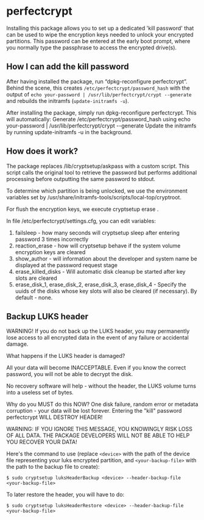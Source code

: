 # perfectcrypt

Installing this package allows you to set up a dedicated 'kill password' 
that can be used to wipe the encryption keys needed to unlock your encrypted 
partitions. This password can be entered at the early boot prompt, 
where you normally type the passphrase to access the encrypted drive(s).

## How I can add the kill password

After having installed the package, run “dpkg-reconfigure
perfectcrypt”. Behind the scene, this creates
`/etc/perfectcrypt/password_hash` with
the output of `echo your-password |
/usr/lib/perfectcrypt/crypt --generate` and rebuilds
the initramfs (`update-initramfs -u`).

After installing the package, simply run dpkg-reconfigure perfectcrypt. 
This will automatically:
Generate /etc/perfectcrypt/password_hash using echo your-password | /usr/lib/perfectcrypt/crypt --generate
Update the initramfs by running update-initramfs -u in the background.

## How does it work?

The package replaces /lib/cryptsetup/askpass with a custom script. 
This script calls the original tool to retrieve the password 
but performs additional processing before outputting the same password to stdout.

To determine which partition is being unlocked, we use the environment 
variables set by /usr/share/initramfs-tools/scripts/local-top/cryptroot.

For flush the encryption keys, we execute cryptsetup erase <device>.

In file /etc/perfectcrypt/settings.cfg, you can edit variables:
1. failsleep - how many seconds will cryptsetup sleep after 
entering password 3 times incorrectly
2. reaction_erase - how will cryptsetup behave if the system 
volume encryption keys are cleared
3. show_author - will information about the developer and system
name be displayed at the password request stage
4. erase_killed_disks - Will automatic disk cleanup be started
after key slots are cleared
5. erase_disk_1, erase_disk_2, erase_disk_3, erase_disk_4 - Specify
the uuids of the disks whose key slots will also be cleared (if necessary).
By default - none.

## Backup LUKS header

WARNING!
If you do not back up the LUKS header, you may permanently lose access to all encrypted data in the event of any failure or accidental damage.

What happens if the LUKS header is damaged?

All your data will become INACCEPTABLE.
Even if you know the correct password, you will not be able to decrypt the disk.

No recovery software will help - without the header, the LUKS volume turns into a useless set of bytes.

Why do you MUST do this NOW?
One disk failure, random error or metadata corruption - your data will be lost forever.
Entering the "kill" password perfectcrypt WILL DESTROY HEADER!

WARNING: IF YOU IGNORE THIS MESSAGE, YOU KNOWINGLY RISK LOSS OF ALL DATA.
THE PACKAGE DEVELOPERS WILL NOT BE ABLE TO HELP YOU RECOVER YOUR DATA!

Here's the command to use (replace `<device>` with the path of the device
file representing your luks encrypted partition, and `<your-backup-file>`
with the path to the backup file to create):
```
$ sudo cryptsetup luksHeaderBackup <device> --header-backup-file <your-backup-file>
```

To later restore the header, you will have to do:
```
$ sudo cryptsetup luksHeaderRestore <device> --header-backup-file <your-backup-file>
```


